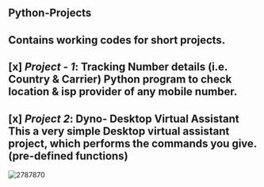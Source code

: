 **Python-Projects**
-----------------------------------------------------------------------------------------------------------------------------------------------------------------------------------
Contains working codes for short projects.
-----------------------------------------------------------------------------------------------------------------------------------------------------------------------------------
[x] *Project - 1*: Tracking Number details (i.e. Country & Carrier)
Python program to check location & isp provider of any mobile number.
-----------------------------------------------------------------------------------------------------------------------------------------------------------------------------------
[x] *Project 2*: Dyno- Desktop Virtual Assistant
This a very simple Desktop virtual assistant project, which performs the commands you give. (pre-defined functions)
-----------------------------------------------------------------------------------------------------------------------------------------------------------------------------------
![2787870](https://user-images.githubusercontent.com/81849824/118807011-67888380-b8c5-11eb-83f3-2d125d0ad963.jpg)


